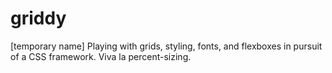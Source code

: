griddy
======

[temporary name] Playing with grids, styling, fonts, and flexboxes in pursuit of a CSS framework. Viva la percent-sizing.
